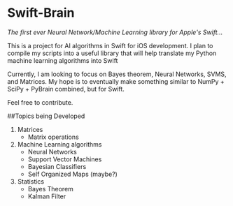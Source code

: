 Swift-Brain
==================
*The first ever Neural Network/Machine Learning library for Apple's Swift...*

This is a project for AI algorithms in Swift for iOS development. 
I plan to compile my scripts into a useful library that will help translate my Python machine learning algorithms into Swift

Currently, I am looking to focus on Bayes theorem, Neural Networks, SVMS, and Matrices. My hope is to eventually make something similar to NumPy + SciPy + PyBrain combined, but for Swift.

Feel free to contribute.

##Topics being Developed 
1. Matrices
    + Matrix operations
2. Machine Learning algorithms 
    +  Neural Networks
    +  Support Vector Machines
    +  Bayesian Classifiers 
    +  Self Organized Maps (maybe?)
3. Statistics
    +  Bayes Theorem
    +  Kalman Filter 
